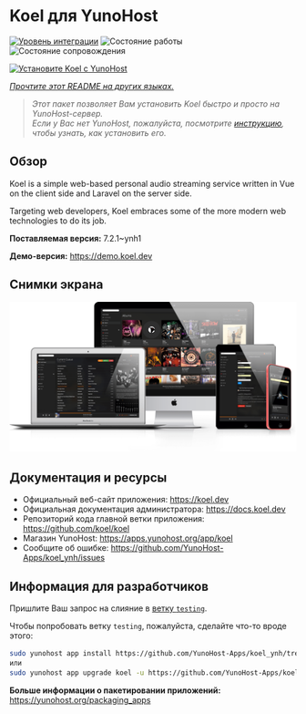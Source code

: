 <!--
Важно: этот README был автоматически сгенерирован <https://github.com/YunoHost/apps/tree/master/tools/readme_generator>
Он НЕ ДОЛЖЕН редактироваться вручную.
-->

# Koel для YunoHost

[![Уровень интеграции](https://apps.yunohost.org/badge/integration/koel)](https://ci-apps.yunohost.org/ci/apps/koel/)
![Состояние работы](https://apps.yunohost.org/badge/state/koel)
![Состояние сопровождения](https://apps.yunohost.org/badge/maintained/koel)

[![Установите Koel с YunoHost](https://install-app.yunohost.org/install-with-yunohost.svg)](https://install-app.yunohost.org/?app=koel)

*[Прочтите этот README на других языках.](./ALL_README.md)*

> *Этот пакет позволяет Вам установить Koel быстро и просто на YunoHost-сервер.*  
> *Если у Вас нет YunoHost, пожалуйста, посмотрите [инструкцию](https://yunohost.org/install), чтобы узнать, как установить его.*

## Обзор

Koel is a simple web-based personal audio streaming service written in Vue on the client side and Laravel on the server side.

Targeting web developers, Koel embraces some of the more modern web technologies to do its job.


**Поставляемая версия:** 7.2.1~ynh1

**Демо-версия:** <https://demo.koel.dev>

## Снимки экрана

![Снимок экрана Koel](./doc/screenshots/showcase.png)

## Документация и ресурсы

- Официальный веб-сайт приложения: <https://koel.dev>
- Официальная документация администратора: <https://docs.koel.dev>
- Репозиторий кода главной ветки приложения: <https://github.com/koel/koel>
- Магазин YunoHost: <https://apps.yunohost.org/app/koel>
- Сообщите об ошибке: <https://github.com/YunoHost-Apps/koel_ynh/issues>

## Информация для разработчиков

Пришлите Ваш запрос на слияние в [ветку `testing`](https://github.com/YunoHost-Apps/koel_ynh/tree/testing).

Чтобы попробовать ветку `testing`, пожалуйста, сделайте что-то вроде этого:

```bash
sudo yunohost app install https://github.com/YunoHost-Apps/koel_ynh/tree/testing --debug
или
sudo yunohost app upgrade koel -u https://github.com/YunoHost-Apps/koel_ynh/tree/testing --debug
```

**Больше информации о пакетировании приложений:** <https://yunohost.org/packaging_apps>
